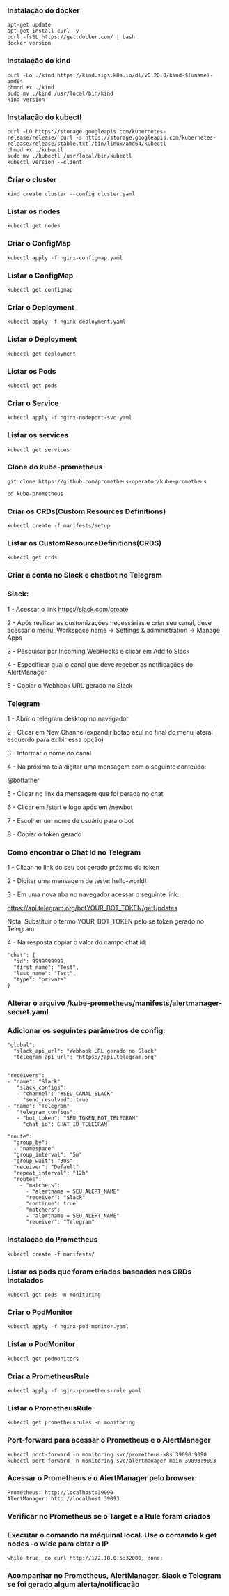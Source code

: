 ### Instalação do docker
```
apt-get update
apt-get install curl -y
curl -fsSL https://get.docker.com/ | bash
docker version
```

### Instalação do kind

```
curl -Lo ./kind https://kind.sigs.k8s.io/dl/v0.20.0/kind-$(uname)-amd64
chmod +x ./kind
sudo mv ./kind /usr/local/bin/kind
kind version
```

### Instalação do kubectl
```
curl -LO https://storage.googleapis.com/kubernetes-release/release/`curl -s https://storage.googleapis.com/kubernetes-release/release/stable.txt`/bin/linux/amd64/kubectl
chmod +x ./kubectl
sudo mv ./kubectl /usr/local/bin/kubectl
kubectl version --client
```

### Criar o cluster
```
kind create cluster --config cluster.yaml
```

### Listar os nodes
```
kubectl get nodes
```

### Criar o ConfigMap
```
kubectl apply -f nginx-configmap.yaml
```

### Listar o ConfigMap
```
kubectl get configmap
```

### Criar o Deployment
```
kubectl apply -f nginx-deployment.yaml
```

### Listar o Deployment
```
kubectl get deployment
```

### Listar os Pods
```
kubectl get pods
```

### Criar o Service
```
kubectl apply -f nginx-nodeport-svc.yaml
```

### Listar os services
```
kubectl get services
```

### Clone do kube-prometheus
```
git clone https://github.com/prometheus-operator/kube-prometheus

cd kube-prometheus
```


### Criar os CRDs(Custom Resources Definitions)
```
kubectl create -f manifests/setup
```

### Listar os CustomResourceDefinitions(CRDS)
```
kubectl get crds
```

### Criar a conta no Slack e chatbot no Telegram
### Slack:
1 - Acessar o link https://slack.com/create

2 - Após realizar as customizações necessárias e criar seu canal, deve acessar o 
menu: Workspace name -> Settings & administration -> Manage Apps

3 - Pesquisar por Incoming WebHooks e clicar em Add to Slack

4 - Especificar qual o canal que deve receber as notificações do AlertManager

5 - Copiar o Webhook URL gerado no Slack

### Telegram
1 - Abrir o telegram desktop no navegador

2 - Clicar em New Channel(expandir botao azul no final do menu lateral esquerdo para 
exibir essa opção)

3 - Informar o nome do canal

4 - Na próxima tela digitar uma mensagem com o seguinte conteúdo:

@botfather

5 - Clicar no link da mensagem que foi gerada no chat

6 - Clicar em /start e logo após em /newbot

7 - Escolher um nome de usuário para o bot

8 - Copiar o token gerado

### Como encontrar o Chat Id no Telegram

1 - Clicar no link do seu bot gerado próximo do token

2 - Digitar uma mensagem de teste: hello-world!

3 - Em uma nova aba no navegador acessar o seguinte link:

https://api.telegram.org/botYOUR_BOT_TOKEN/getUpdates

Nota: Substituir o termo YOUR_BOT_TOKEN pelo se token gerado no Telegram

4 - Na resposta copiar o valor do campo chat.id:
```
"chat": {
  "id": 9999999999,
  "first_name": "Test",
  "last_name": "Test",
  "type": "private"
}
```

### Alterar o arquivo /kube-prometheus/manifests/alertmanager-secret.yaml
### Adicionar os seguintes parâmetros de config:
```
"global":
  "slack_api_url": "Webhook URL gerado no Slack"
  "telegram_api_url": "https://api.telegram.org"


"receivers":
- "name": "Slack"
   "slack_configs":
   - "channel": "#SEU_CANAL_SLACK"
     "send_resolved": true  
- "name": "Telegram"
   "telegram_configs":
   - "bot_token": "SEU_TOKEN_BOT_TELEGRAM"
     "chat_id": CHAT_ID_TELEGRAM

"route":
  "group_by":
  - "namespace"
  "group_interval": "5m"
  "group_wait": "30s"
  "receiver": "Default"
  "repeat_interval": "12h"
  "routes":  
    - "matchers":
      - "alertname = SEU_ALERT_NAME"
      "receiver": "Slack"
      "continue": true
    - "matchers":
      - "alertname = SEU_ALERT_NAME"
      "receiver": "Telegram"

```
### Instalação do Prometheus
```
kubectl create -f manifests/
```

### Listar os pods que foram criados baseados nos CRDs instalados
```
kubectl get pods -n monitoring
```

### Criar o PodMonitor
```
kubectl apply -f nginx-pod-monitor.yaml
```

### Listar o PodMonitor
```
kubectl get podmonitors
```

### Criar a PrometheusRule
```
kubectl apply -f nginx-prometheus-rule.yaml
```

### Listar o PrometheusRule
```
kubectl get prometheusrules -n monitoring
```

### Port-forward para acessar o Prometheus e o AlertManager
```
kubectl port-forward -n monitoring svc/prometheus-k8s 39090:9090
kubectl port-forward -n monitoring svc/alertmanager-main 39093:9093
```

### Acessar o Prometheus e o AlertManager pelo browser:
```
Prometheus: http://localhost:39090
AlertManager: http://localhost:39093
```

### Verificar no Prometheus se o Target e a Rule foram criados

### Executar o comando na máquinal local. Use o comando k get nodes -o wide para obter o IP
```
while true; do curl http://172.18.0.5:32000; done;
```
### Acompanhar no Prometheus, AlertManager, Slack e Telegram se foi gerado algum alerta/notificação









